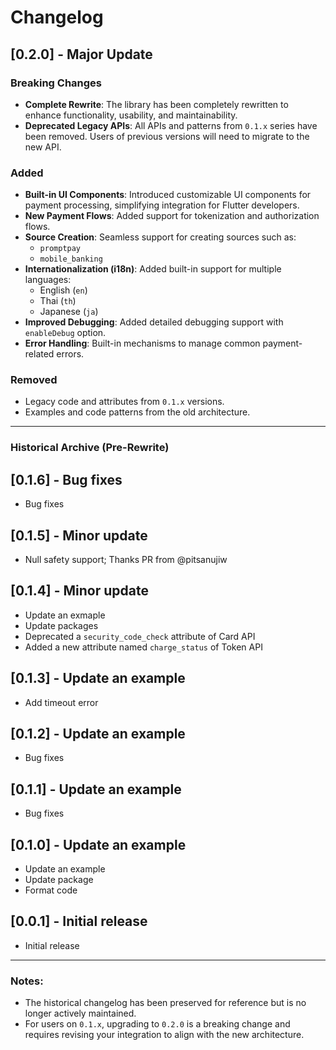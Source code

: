 # Changelog

## [0.2.0] - Major Update

### Breaking Changes

- **Complete Rewrite**: The library has been completely rewritten to enhance functionality, usability, and maintainability.
- **Deprecated Legacy APIs**: All APIs and patterns from `0.1.x` series have been removed. Users of previous versions will need to migrate to the new API.

### Added

- **Built-in UI Components**: Introduced customizable UI components for payment processing, simplifying integration for Flutter developers.
- **New Payment Flows**: Added support for tokenization and authorization flows.
- **Source Creation**: Seamless support for creating sources such as:
  - `promptpay`
  - `mobile_banking`
- **Internationalization (i18n)**: Added built-in support for multiple languages:
  - English (`en`)
  - Thai (`th`)
  - Japanese (`ja`)
- **Improved Debugging**: Added detailed debugging support with `enableDebug` option.
- **Error Handling**: Built-in mechanisms to manage common payment-related errors.

### Removed

- Legacy code and attributes from `0.1.x` versions.
- Examples and code patterns from the old architecture.

---

### Historical Archive (Pre-Rewrite)

## [0.1.6] - Bug fixes

- Bug fixes

## [0.1.5] - Minor update

- Null safety support; Thanks PR from @pitsanujiw

## [0.1.4] - Minor update

- Update an exmaple
- Update packages
- Deprecated a `security_code_check` attribute of Card API
- Added a new attribute named `charge_status` of Token API

## [0.1.3] - Update an example

- Add timeout error

## [0.1.2] - Update an example

- Bug fixes

## [0.1.1] - Update an example

- Bug fixes

## [0.1.0] - Update an example

- Update an example
- Update package
- Format code

## [0.0.1] - Initial release

- Initial release

---

### Notes:

- The historical changelog has been preserved for reference but is no longer actively maintained.
- For users on `0.1.x`, upgrading to `0.2.0` is a breaking change and requires revising your integration to align with the new architecture.

